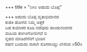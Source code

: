+++
title = "೦೫೦ ಅಹುದು ಬೊಪ್ಪ"

+++
ಅಹುದು ಬೊಪ್ಪ ವೃತಾಭಿಮಾನದ   
ಕುಹಕಿ ಹೋಗಲಿ ನಿಮ್ಮ ಚಿತ್ತಕೆ  
ಬಹ ಕುಮಾರರ ಕೂಡಿ ನಡೆವುದು ಪಾಂಡುನಂದನರ  
ಮಹಿಯ ಹಂಗಿಂಗೋಸುಗವೆ ಬಿ  
ನ್ನಹವ ಮಾಡಿದೆನೆನಗೆ ಭಂಡಿನ  
ರಹಣಿ ಬಂದುದು ಸಾಕಲೇ ಸೊಗಸಾಯ್ತು ಲೇಸೆಂದ   ॥50॥